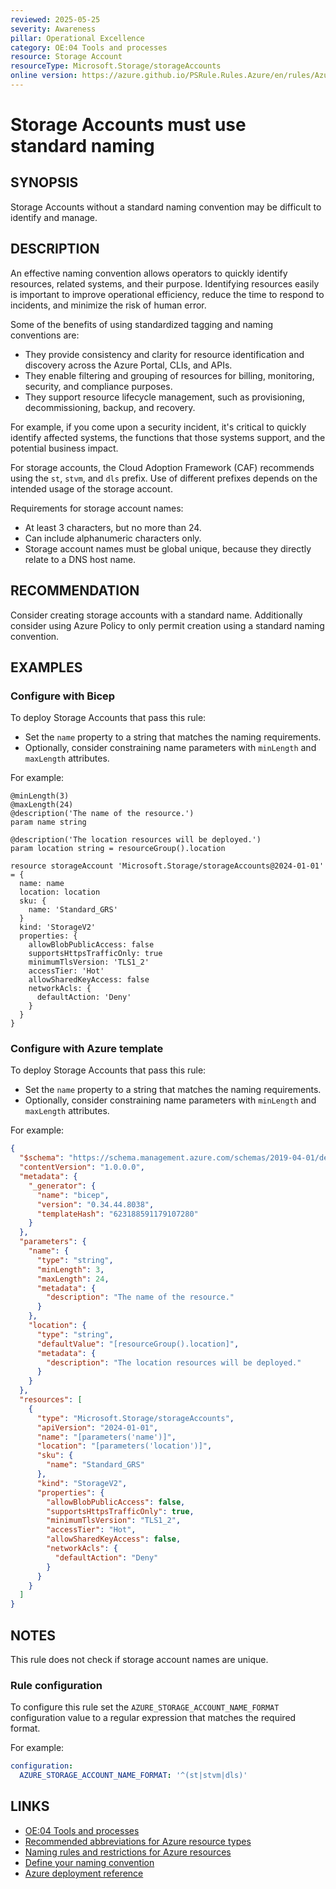```yaml
---
reviewed: 2025-05-25
severity: Awareness
pillar: Operational Excellence
category: OE:04 Tools and processes
resource: Storage Account
resourceType: Microsoft.Storage/storageAccounts
online version: https://azure.github.io/PSRule.Rules.Azure/en/rules/Azure.Storage.Naming/
---
```


# Storage Accounts must use standard naming

## SYNOPSIS

Storage Accounts without a standard naming convention may be difficult to identify and manage.

## DESCRIPTION

An effective naming convention allows operators to quickly identify resources, related systems, and their purpose.
Identifying resources easily is important to improve operational efficiency, reduce the time to respond to incidents,
and minimize the risk of human error.

Some of the benefits of using standardized tagging and naming conventions are:

- They provide consistency and clarity for resource identification and discovery across the Azure Portal, CLIs, and APIs.
- They enable filtering and grouping of resources for billing, monitoring, security, and compliance purposes.
- They support resource lifecycle management, such as provisioning, decommissioning, backup, and recovery.

For example, if you come upon a security incident, it's critical to quickly identify affected systems,
the functions that those systems support, and the potential business impact.

For storage accounts, the Cloud Adoption Framework (CAF) recommends using the `st`, `stvm`, and `dls` prefix.
Use of different prefixes depends on the intended usage of the storage account.

Requirements for storage account names:

- At least 3 characters, but no more than 24.
- Can include alphanumeric characters only.
- Storage account names must be global unique, because they directly relate to a DNS host name.

## RECOMMENDATION

Consider creating storage accounts with a standard name.
Additionally consider using Azure Policy to only permit creation using a standard naming convention.

## EXAMPLES

### Configure with Bicep

To deploy Storage Accounts that pass this rule:

- Set the `name` property to a string that matches the naming requirements.
- Optionally, consider constraining name parameters with `minLength` and `maxLength` attributes.

For example:

```bicep
@minLength(3)
@maxLength(24)
@description('The name of the resource.')
param name string

@description('The location resources will be deployed.')
param location string = resourceGroup().location

resource storageAccount 'Microsoft.Storage/storageAccounts@2024-01-01' = {
  name: name
  location: location
  sku: {
    name: 'Standard_GRS'
  }
  kind: 'StorageV2'
  properties: {
    allowBlobPublicAccess: false
    supportsHttpsTrafficOnly: true
    minimumTlsVersion: 'TLS1_2'
    accessTier: 'Hot'
    allowSharedKeyAccess: false
    networkAcls: {
      defaultAction: 'Deny'
    }
  }
}
```

<!-- external:avm avm/res/storage/storage-account name -->

### Configure with Azure template

To deploy Storage Accounts that pass this rule:

- Set the `name` property to a string that matches the naming requirements.
- Optionally, consider constraining name parameters with `minLength` and `maxLength` attributes.

For example:

```json
{
  "$schema": "https://schema.management.azure.com/schemas/2019-04-01/deploymentTemplate.json#",
  "contentVersion": "1.0.0.0",
  "metadata": {
    "_generator": {
      "name": "bicep",
      "version": "0.34.44.8038",
      "templateHash": "623188591179107280"
    }
  },
  "parameters": {
    "name": {
      "type": "string",
      "minLength": 3,
      "maxLength": 24,
      "metadata": {
        "description": "The name of the resource."
      }
    },
    "location": {
      "type": "string",
      "defaultValue": "[resourceGroup().location]",
      "metadata": {
        "description": "The location resources will be deployed."
      }
    }
  },
  "resources": [
    {
      "type": "Microsoft.Storage/storageAccounts",
      "apiVersion": "2024-01-01",
      "name": "[parameters('name')]",
      "location": "[parameters('location')]",
      "sku": {
        "name": "Standard_GRS"
      },
      "kind": "StorageV2",
      "properties": {
        "allowBlobPublicAccess": false,
        "supportsHttpsTrafficOnly": true,
        "minimumTlsVersion": "TLS1_2",
        "accessTier": "Hot",
        "allowSharedKeyAccess": false,
        "networkAcls": {
          "defaultAction": "Deny"
        }
      }
    }
  ]
}
```

## NOTES

This rule does not check if storage account names are unique.

<!-- caf:note name-format -->

### Rule configuration

<!-- module:config rule AZURE_STORAGE_ACCOUNT_NAME_FORMAT -->

To configure this rule set the `AZURE_STORAGE_ACCOUNT_NAME_FORMAT` configuration value to a regular expression
that matches the required format.

For example:

```yaml
configuration:
  AZURE_STORAGE_ACCOUNT_NAME_FORMAT: '^(st|stvm|dls)'
```

## LINKS

- [OE:04 Tools and processes](https://learn.microsoft.com/azure/well-architected/operational-excellence/tools-processes)
- [Recommended abbreviations for Azure resource types](https://learn.microsoft.com/azure/cloud-adoption-framework/ready/azure-best-practices/resource-abbreviations)
- [Naming rules and restrictions for Azure resources](https://learn.microsoft.com/azure/azure-resource-manager/management/resource-name-rules)
- [Define your naming convention](https://learn.microsoft.com/azure/cloud-adoption-framework/ready/azure-best-practices/resource-naming)
- [Azure deployment reference](https://learn.microsoft.com/azure/templates/microsoft.storage/storageaccounts)

